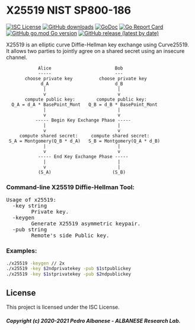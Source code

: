 # X25519 NIST SP800-186
[![ISC License](http://img.shields.io/badge/license-ISC-blue.svg)](https://github.com/pedroalbanese/X25519/blob/master/LICENSE.md)
[![GitHub downloads](https://img.shields.io/github/downloads/pedroalbanese/X25519/total.svg?logo=github&logoColor=white)](https://github.com/pedroalbanese/X25519/releases)
[![GoDoc](https://godoc.org/github.com/pedroalbanese/X25519?status.png)](http://godoc.org/github.com/pedroalbanese/X25519)
[![Go Report Card](https://goreportcard.com/badge/github.com/pedroalbanese/X25519)](https://goreportcard.com/report/github.com/pedroalbanese/X25519)
[![GitHub go.mod Go version](https://img.shields.io/github/go-mod/go-version/pedroalbanese/X25519)](https://golang.org)
[![GitHub release (latest by date)](https://img.shields.io/github/v/release/pedroalbanese/X25519)](https://github.com/pedroalbanese/X25519/releases)

X25519 is an elliptic curve Diffie-Hellman key exchange using Curve25519. It allows two parties to jointly agree on a shared secret using an insecure channel.

```
            Alice                        Bob
            -----                        ---
       choose private key          choose private key
             d_A                         d_B
              |                           |
              v                           v
       compute public key:        compute public key:
  Q_A = d_A * BasePoint_Mont   Q_B = d_B * BasePoint_Mont
              |                           |
              v                           v
           ----- Begin Key Exchange Phase -----
              |                           |
              v                           v
     compute shared secret:     compute shared secret:
 S_A = Montgomery(Q_B * d_A)   S_B = Montgomery(Q_A * d_B)
              |                           |
              v                           v
            ----- End Key Exchange Phase -----
              |                           |
              v                           |
            (S_A)                       (S_B)
```

### Command-line X25519 Diffie-Hellman Tool:
<pre>Usage of x25519:
  -key string
        Private key.
  -keygen
        Generate X25519 asymmetric keypair.
  -pub string
        Remote's side Public key.</pre>

### Examples:
```sh
./x25519 -keygen // 2x
./x25519 -key $2ndprivatekey -pub $1stpublickey
./x25519 -key $1stprivatekey -pub $2ndpublickey
```
## License
This project is licensed under the ISC License.
##### Copyright (c) 2020-2021 Pedro Albanese - ALBANESE Research Lab.
